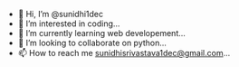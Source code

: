 - 👋 Hi, I’m @sunidhi1dec
- 👀 I’m interested in coding...
- 🌱 I’m currently learning web developement...
- 💞️ I’m looking to collaborate on python...
- 📫 How to reach me sunidhisrivastava1dec@gmail.com...

<!---
sunidhi1dec/sunidhi1dec is a ✨ special ✨ repository because its `README.md` (this file) appears on your GitHub profile.
You can click the Preview link to take a look at your changes.
--->
